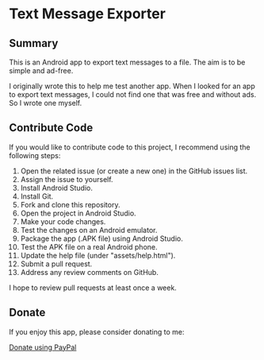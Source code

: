 # Text Message Exporter

## Summary

This is an Android app to export text messages to a file. The aim is to be simple and ad-free.

I originally wrote this to help me test another app. When I looked for an app to export text messages, I could not find one that was free and without ads. So I wrote one myself.

## Contribute Code

If you would like to contribute code to this project, I recommend using the following steps:

1. Open the related issue (or create a new one) in the GitHub issues list.
1. Assign the issue to yourself.
1. Install Android Studio.
1. Install Git.
1. Fork and clone this repository.
1. Open the project in Android Studio.
1. Make your code changes.
1. Test the changes on an Android emulator.
1. Package the app (.APK file) using Android Studio.
1. Test the APK file on a real Android phone.
1. Update the help file (under "assets/help.html").
1. Submit a pull request.
1. Address any review comments on GitHub.

I hope to review pull requests at least once a week.

## Donate

If you enjoy this app, please consider donating to me:

[Donate using PayPal](https://www.paypal.com/donate/?business=HVBTFCQUHSEY6&no_recurring=0&item_name=Your+donation+helps+me+to+keep+writing+free+and+open+source+software.&currency_code=NZD)
